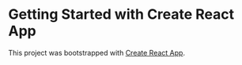 # Getting Started with Create React App 

This project was bootstrapped with [Create React App](https://github.com/facebook/create-react-app).
  

